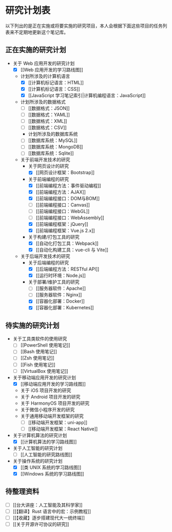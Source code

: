 # 研究计划表

以下列出的是正在实施或将要实施的研究项目，本人会根据下面这些项目的任务列表来不定期地更新这个笔记库。

## 正在实施的研究计划

- 关于 Web 应用开发的研究计划
  - [x] [[Web 应用开发的学习路线图]]
  - 计划所涉及的计算机语言
    - [x] [[计算机标记语言：HTML]]
    - [x] [[计算机标记语言：CSS]]
    - [x] [[JavaScript 学习笔记索引|计算机编程语言：JavaScript]]
  - 计划所涉及的数据格式
    - [ ] [[数据格式：JSON]]
    - [ ] [[数据格式：YAML]]
    - [ ] [[数据格式：XML]]
    - [ ] [[数据格式：CSV]]
    - 计划所涉及的数据库系统
    - [ ] [[数据库系统：MySQL]]
    - [ ] [[数据库系统：MongoDB]]
    - [ ] [[数据库系统：Sqlite]]
  - 关于前端开发技术的研究
    - 关于网页设计的研究
      - [x] [[网页设计框架：Bootstrap]]
    - 关于前端编程的研究
      - [x] [[前端编程方法：事件驱动编程]]
      - [x] [[前端编程方法：AJAX]]
      - [x] [[前端编程接口：DOM与BOM]]
      - [ ] [[前端编程接口：Canvas]]
      - [ ] [[前端编程接口：WebGL]]
      - [ ] [[前端编程接口：WebAssembly]]
      - [x] [[前端编程框架：jQuery]]
      - [x] [[前端编程框架：Vue.js 2.x]]
    - 关于构建/打包工具的研究
      - [x] [[自动化打包工具：Webpack]]
      - [x] [[自动化构建工具：vue-cli 与 Vite]]
  - 关于后端开发技术的研究
    - 关于后端编程的研究
      - [x] [[后端编程方法：RESTful API]]
      - [x] [[运行时环境：Node.js]]
    - 关于部署/维护工具的研究
      - [ ] [[服务器软件：Apache]]
      - [ ] [[服务器软件：Nginx]]
      - [x] [[容器化部署：Docker]]
      - [x] [[容器化部署：Kubernetes]]

## 待实施的研究计划

- 关于工具类软件的使用研究
  - [ ] [[PowerShell 使用笔记]]
  - [ ] [[Bash 使用笔记]]
  - [ ] [[Zsh 使用笔记]]
  - [ ] [[Fish 使用笔记]]
  - [ ] [[VirtualBox 使用笔记]]

- 关于移动端应用开发的研究计划
  - [x] [[移动端应用开发的学习路线图]]
  - 关于 iOS 项目开发的研究
  - 关于 Android 项目开发的研究
  - 关于 HarmonyOS 项目开发的研究
  - 关于微信小程序开发的研究
  - 关于通用移动端开发框架的研究
    - [ ] [[移动端开发框架：uni-app]]
    - [ ] [[移动端开发框架：React Native]]

- 关于计算机算法的研究计划
  - [x] [[计算机算法的学习路线图]]

- 关于人工智能的研究计划
  - [ ] [[人工智能的研究路线图]]
 
- 关于操作系统的研究计划
  - [x] [[类 UNIX 系统的学习路线图]]
  - [x] [[Windows 系统的学习路线图]]

## 待整理资料

- [ ] [[台大讲座：人工智能及其科学家]]
- [ ] [[【翻译】Rust 语言中的宏：示例教程]]
- [ ] [[【收藏】逐步搭建现代大一统终端]]
- [ ] [[关于开源许可协议的研究]]
